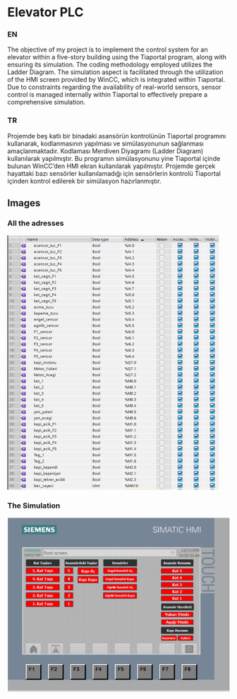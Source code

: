 # Elevator PLC
### EN
The objective of my project is to implement the control system for an elevator within a five-story building using the Tiaportal program, along with ensuring its simulation. The coding methodology employed utilizes the Ladder Diagram. The simulation aspect is facilitated through the utilization of the HMI screen provided by WinCC, which is integrated within Tiaportal. Due to constraints regarding the availability of real-world sensors, sensor control is managed internally within Tiaportal to effectively prepare a comprehensive simulation.
### TR
Projemde beş katlı bir binadaki asansörün kontrolünün Tiaportal programını kullanarak, 
kodlanmasının yapılması ve simülasyonunun sağlanması amaçlanmaktadır. Kodlaması 
Merdiven Diyagramı (Ladder Diagram) kullanılarak yapılmıştır. Bu programın 
simülasyonunu yine Tiaportal içinde bulunan WinCC’den HMI ekran kullanılarak yapılmıştır. 
Projemde gerçek hayattaki bazı sensörler kullanılamadığı için sensörlerin kontrolü Tiaportal 
içinden kontrol edilerek bir simülasyon hazırlanmıştır.
## Images
### All the adresses
![alt text](https://github.com/merteren97/Elevator-PLC/blob/main/images/1.png?raw=true)
### The Simulation
![alt text](https://github.com/merteren97/Elevator-PLC/blob/main/images/2.png?raw=true)

